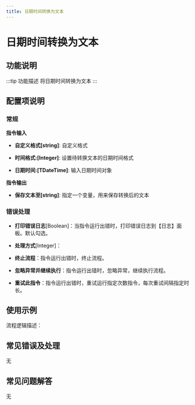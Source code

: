 ```yaml
---
title: 日期时间转换为文本
---
```


# 日期时间转换为文本

## 功能说明

:::tip 功能描述
将日期时间转换为文本
:::

## 配置项说明

### 常规

**指令输入**

- **自定义格式[string]**: 自定义格式

- **时间格式:[Integer]**: 设置待转换文本的日期时间格式

- **日期时间:[TDateTime]**: 输入日期时间对象


**指令输出**

- **保存文本至[string]**: 指定一个变量，用来保存转换后的文本

### 错误处理

- **打印错误日志**[Boolean]：当指令运行出错时，打印错误日志到【日志】面板。默认勾选。

- **处理方式**[Integer]：

 - **终止流程**：指令运行出错时，终止流程。

 - **忽略异常并继续执行**：指令运行出错时，忽略异常，继续执行流程。

 - **重试此指令**：指令运行出错时，重试运行指定次数指令，每次重试间隔指定时长。

## 使用示例

流程逻辑描述：

## 常见错误及处理

无

## 常见问题解答

无

